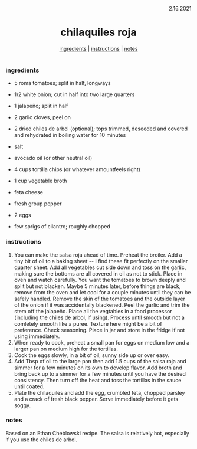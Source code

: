 <p align="right">2.16.2021</p>

<h1 align="center">chilaquiles roja</h1>

<div align="center">
  <a href="#ingredients">ingredients</a> | 
  <a href="#instructions">instructions</a> | 
  <a href="#notes">notes</a>
</div>
<br>

### ingredients
- 5 roma tomatoes; split in half, longways
- 1/2 white onion; cut in half into two large quarters 
- 1 jalapeño; split in half
- 2 garlic cloves, peel on
- 2 dried chiles de arbol (optional); tops trimmed, deseeded and covered and rehydrated in boiling water for 10 minutes
- salt


- avocado oil (or other neutral oil)
- 4 cups tortilla chips (or whatever amountfeels right)
- 1 cup vegetable broth 
- feta cheese
- fresh group pepper
- 2 eggs
- few sprigs of cilantro; roughly chopped


### instructions
1. You can make the salsa roja ahead of time.  Preheat the broiler. Add a tiny bit of oil to a baking sheet -- I find these fit perfectly on the smaller quarter sheet. Add 
all vegetables cut side down and toss on the garlic, making sure the bottoms are all covered in oil as not to stick.  Place in oven and watch carefully.  You want
the tomatoes to brown deeply and split but not blacken.  Maybe 5 minutes later, before things are black, remove from the oven and let cool for a couple minutes until 
they can be safely handled.  Remove the skin of the tomatoes and the outside layer of the onion if it was accidentally blackened.  Peel the garlic and trim the stem off the
jalapeño.  Place all the vegtables in a food processor (including the chiles de arbol, if using). Process until smooth but not a comletely smooth like a puree.  Texture 
here might be a bit of preference.  Check seasoning.  Place in jar and store in the fridge if not using immediately.  
1. When ready to cook, preheat a small pan for eggs on medium low and a larger pan on medium high for the tortillas.  
1. Cook the eggs slowly, in a bit of oil, sunny side up or over easy.
1. Add Tbsp of oil to the large pan then add 1.5 cups of the salsa roja and simmer for a few minutes on its own to develop flavor.  Add broth and bring back up to a simmer
for a few minutes until you have the desired consistency.  Then turn off the heat and toss the tortillas in the sauce until coated. 
1. Plate the chilaquiles and add the egg, crumbled feta, chopped parsley and a crack of fresh black pepper.  Serve immediately before it gets soggy.

### notes
Based on an Ethan Cheblowski recipe.  The salsa is relatively hot, especially if you use the chiles de arbol. 
